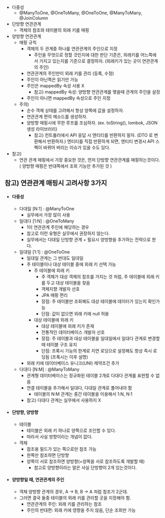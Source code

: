 - 다중성
  - @ManyToOne, @OneToMany, @OneToOne, @ManyToMany, @JoinColumn
- 단방향 연관관계
  - 객체의 참조와 테이블의 외래 키를 매핑
- 양방향 연관관계
  - 매핑 규칙
    - 객체의 두 관계중 하나를 연관관계의 주인으로 지정
      - 주인을 무엇으로 정할 것인지에 대한 판단 기준은, 외래키를 어느쪽에서 가지고 있는지를 기준으로 결정하자. (외래키가 있는 곳이 연관관계의 주인)
    - 연관관계의 주인만이 외래 키를 관리 (등록, 수정)
    - 주인이 아닌쪽은 읽기만 가능
    - 주인은 mappedBy 속성 사용 X
      - 참고) mappedBy 속성: 양방향 연관관계를 맺을때 관계의 주인을 설정
    - 주인이 아니면 mappedBy 속성으로 주인 지정
  - 주의)
    - 순수 객체 상태를 고려해서 항상 양쪽에 값을 설정하자.
    - 연관관계 편의 메소드를 생성하자.
    - 양방향 매핑시에 무한 루프를 조심하자. (ex. toString(), lombok, JSON 생성 라이브러리)
      - 참고) 컨트롤러에서 API 응답 시 엔티티를 반환하지 말자. (DTO 로 변환해서 반환하자.) 엔티티를 직접 반환하게 되면, 엔티티 변경시 API 스펙이 바뀌어 버리는 이슈가 있을 수도 있다.
- 참고)
  - 연관 관계 매핑에서 가장 중요한 것은, 먼저 단방향 연관관계를 매핑하는것이다. ( 양방향 매핑은 반대쪽에서 조회 기능만 추가된 것 )
 
## 참고) 연관관계 매핑시 고려사항 3가지 ##

- #### 다중성
  - 다대일 [N:1] : @ManyToOne
    - 실무에서 가장 많이 사용
  - 일대다 [1:N] : @OneToMany
    - 1이 연관관계 주인에 해당하는 경우
    - 참고로 이런 유형은 실무에서 권장하지 않는다.
    - 실무에서는 다대일 단방향 관계 + 필요시 양방향을 추가하는 전략으로 한다.
  - 일대일 [1:1] : @OneToOne
    - 일대일 관계는 그 반대도 일대일
    - 주 테이블이나 대상 테이블 중에 외래 키 선택 가능
      - 주 테이블에 외래 키
        - 주 객체가 대상 객체의 참조를 가지는 것 처럼, 주 테이블에 외래 키를 두고 대상 테이블을 찾음
        - 객체지향 개발자 선호
        - JPA 매핑 편리
        - 장점: 주 테이블만 조회해도 대상 테이블에 데이터가 있는지 확인가능
        - 단점: 값이 없으면 외래 키에 null 허용
      - 대상 테이블에 외래 키
        - 대상 테이블에 외래 키가 존재
        - 전통적인 데이터베이스 개발자 선호
        - 장점: 주 테이블과 대상 테이블을 일대일에서 일대다 관계로 변경할 때 테이블 구조 유지
        - 단점: 프록시 기능의 한계로 지연 로딩으로 설정해도 항상 즉시 로딩됨 (프록시는 이후 설명)
    - 외래 키에 데이터베이스 유니크(UNI) 제약조건 추가
  - 다대다 [N:M] : @ManyToMany
    - 관계형 데이터베이스는 정규화된 테이블 2개로 다대다 관계를 표현할 수 없음
    - 연결 테이블을 추가해서 일대다, 다대일 관계로 풀어내야 함
      - 테이블의 N:M 관계는 중간 테이블을 이용해서 1:N, N:1
    - 참고) 다대다 관계는 실무에서 사용하지 X
- #### 단방향, 양방향
  - 테이블
    - 테이블은 외래 키 하나로 양쪽으로 조인할 수 있다.
    - 따라서 사실 방향이라는 개념이 없다.
  - 객체
    - 참조용 필드가 있는 쪽으로만 참조 가능
    - 한쪽만 참조하면 단방향
    - 양쪽이 서로 참조하면 양방향(=양쪽을 서로 참조하도록 개발할 때)
      - 참고로 양방향이라는 말은 사실 단방향이 2개 있는것이다.
- #### 양방향일 때, 연관관계의 주인
  - 객체 양방향 관계의 경우, A -> B, B -> A 처럼 참조가 2군데.
  - 그러면 결국 둘중 테이블의 외래 키를 관리할 곳을 지정해야 함.
    - 연관관계의 주인: 외래 키를 관리하는 참조
    - 주인의 반대편: 외래 키에 영향을 주지 않음, 단순 조회만 가능

